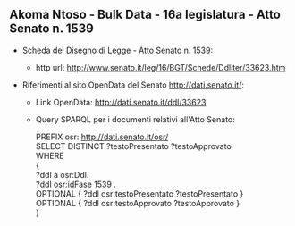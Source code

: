 ## Akoma Ntoso - Bulk Data - 16a legislatura - Atto Senato n. 1539 ##

* Scheda del Disegno di Legge - Atto Senato n. 1539:
	* http url: http://www.senato.it/leg/16/BGT/Schede/Ddliter/33623.htm

* Riferimenti al sito OpenData del Senato http://dati.senato.it/:
	* Link OpenData: http://dati.senato.it/ddl/33623
	* Query SPARQL per i documenti relativi all'Atto Senato:

        PREFIX osr: <http://dati.senato.it/osr/>  
		SELECT DISTINCT ?testoPresentato ?testoApprovato  
		WHERE  
		{  
		    ?ddl a osr:Ddl.  
		    ?ddl osr:idFase 1539 .  
		    OPTIONAL { ?ddl osr:testoPresentato ?testoPresentato }  
		    OPTIONAL { ?ddl osr:testoApprovato ?testoApprovato }  
		}
		
